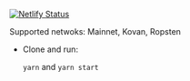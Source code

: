 [![Netlify Status](https://api.netlify.com/api/v1/badges/0708f99a-542e-416d-83ce-4ae4f11e9b79/deploy-status)](https://app.netlify.com/sites/centralizedarbitrator/deploys)

Supported netwoks: Mainnet, Kovan, Ropsten

- Clone and run:

  `yarn` and `yarn start`
